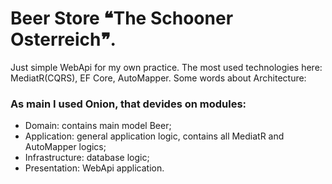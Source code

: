# Beer Store ❝The Schooner Osterreich❞.
Just simple WebApi for my own practice.
The most used technologies here: MediatR(CQRS), EF Core, AutoMapper.
Some words about Architecture:
### As main I used Onion, that devides on modules:
  + Domain: contains main model Beer;
  + Application: general application logic, contains all MediatR and AutoMapper logics;
  + Infrastructure: database logic;
  + Presentation: WebApi application.
